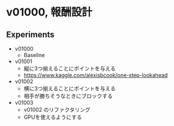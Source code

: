 # v01000, 報酬設計

## Experiments
- v01000
  - Baseline
- v01001
  - 縦に3つ揃えることにポイントを与える
  - https://www.kaggle.com/alexisbcook/one-step-lookahead
- v01002
  - 横に3つ揃えることにポイントを与える
  - 相手が勝ちそうなときにブロックする
- v01003
  - v01002 のリファクタリング
  - GPUを使えるようにする
